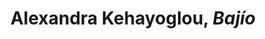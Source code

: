 ---
title: Alexandra Kehayoglou, *Bajío*
layout: entry
presentation: side-by-side
object:
  - id: ptl-24707
order: 424
menu: false
---